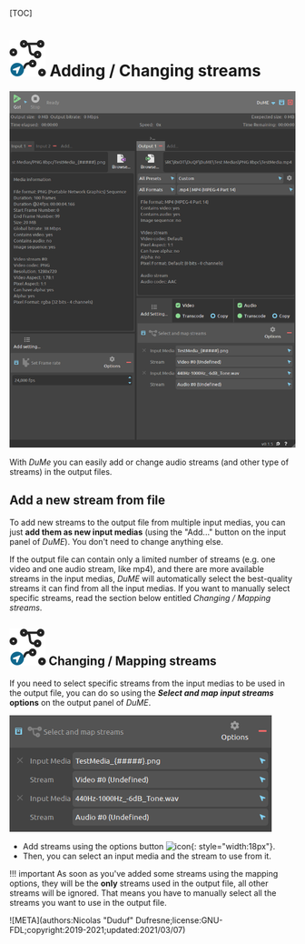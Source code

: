 [TOC]

# ![](img/icons/select-connection_bd.svg) Adding / Changing streams

![](img/captures/sound-mapping.png)

With *DuMe* you can easily add or change audio streams (and other type of streams) in the output files.

## Add a new stream from file

To add new streams to the output file from multiple input medias, you can just **add them as new input medias** (using the "Add..." button on the input panel of *DuME*). You don't need to change anything else.

If the output file can contain only a limited number of streams (e.g. one video and one audio stream, like mp4), and there are more available streams in the input medias, *DuME* will automatically select the best-quality streams it can find from all the input medias. If you want to manually select specific streams, read the section below entitled *Changing / Mapping streams*.

## ![](img/icons/select-connection_bd.svg) Changing / Mapping streams

If you need to select specific streams from the input medias to be used in the output file, you can do so using the ***Select and map input streams* options** on the output panel of *DuME*.

![](img/captures/mapping.png)

- Add streams using the options button ![icon](img/icons/cog.svg){: style="width:18px"}.
- Then, you can select an input media and the stream to use from it.

!!! important
    As soon as you've added some streams using the mapping options, they will be the **only** streams used in the output file, all other streams will be ignored. That means you have to manually select all the streams you want to use in the output file.

![META](authors:Nicolas "Duduf" Dufresne;license:GNU-FDL;copyright:2019-2021;updated:2021/03/07)